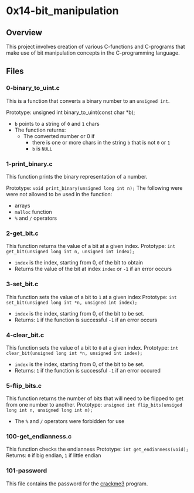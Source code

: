 # 0x14-bit_manipulation

## Overview

This project involves creation of various C-functions and C-programs that make use of bit manipulation concepts in the C-programming language.

## Files

### 0-binary_to_uint.c

 This is a function that converts a binary number to an `unsigned int`.

 Prototype: unsigned int binary_to_uint(const char *b);
 - `b` points to a string of `0` and `1` chars
 - The function returns:
   - The converted number or 0 if
     - there is one or more chars in the string `b` that is not `0` or `1`
     - `b` is `NULL`

### 1-print_binary.c

 This function prints the binary representation of a number.

 Prototype: `void print_binary(unsigned long int n);`
 The following were were not allowed to be used in the function:
 - arrays
 - `malloc` function
 - `%` and `/` operators

### 2-get_bit.c

 This function returns the value of a bit at a given index.
 Prototype: `int get_bit(unsigned long int n, unsigned int index);`
 - `index` is the index, starting from 0, of the bit to obtain
 - Returns the value of the bit at index `index` or `-1` if an error occurs

### 3-set_bit.c
 This function sets the value of a bit to `1` at a given index
 Prototype: `int set_bit(unsigned long int *n, unsigned int index);`
 - `index` is the index, starting from 0, of the bit to be set.
 - Returns: `1` if the function is successful
            `-1` if an error occurs

### 4-clear_bit.c

 This function sets the value of a bit to `0` at a given index.
 Prototype: `int clear_bit(unsigned long int *n, unsigned int index);`
 - `index` is the index, starting from 0, of the bit to be set.
 - Returns: `1` if the function is successful
            `-1` if an error occured

### 5-flip_bits.c

 This function returns the number of bits that will need to be flipped to get from one number to another.
 Prototype: `unsigned int flip_bits(unsiged long int n, unsigned long int m);`
 - The `%` and `/` operators were forbidden for use

### 100-get_endianness.c

This function checks the endianness
Prototype: `int get_endianness(void);`
Returns: `0` if big endian, `1` if little endian

### 101-password

This file contains the password for the [crackme3](https://github.com/holbertonschool/0x13.c "crackme3") program.